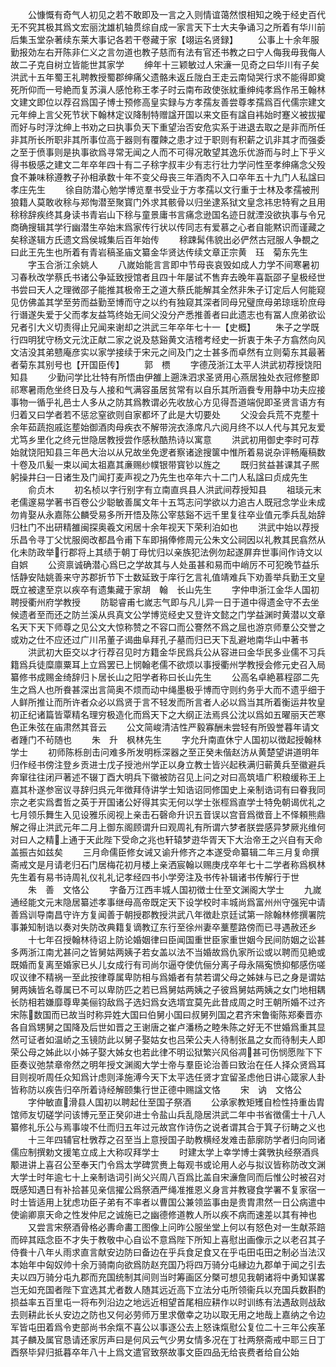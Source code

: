 <!-- { "loadSidebar": true } -->
　　公慷慨有奇气人初见之若不敢即及一言之入则情谊蔼然恨相知之晚于经史百代无不究其极其爲文宏丽沈雄机轴贯综自成一家言天下士大夫争诵习之所着有华川前后集玉堂杂著续东莱大事记各若干卷藏于家【翊运名贤録】
　　公事上十余年服勤报効左右开陈非仁义之言勿道也教子慈而有法有官还书教之曰宁人侮我毋我侮人故二子克自树立皆能世其家学
　　绅年十三颖敏过人宋濓一见奇之曰华川有子矣洪武十五年蜀王礼聘教授蜀郡绅痛父遗骼未返丘陇白王走云南恸哭行求不能得即奠死所仰而一号絶而复苏滇人感怆称王孝子时云南布政使张紞重绅纯孝爲作吊王翰林文建文即位以荐召爲国子博士预修高皇实録与方孝孺友善尝尊孝孺爲百代儒宗建文元年绅上言父死节状下翰林定议降制特赠諡开国以来文臣有諡自袆始时蹇义被拔擢而好与时浮沈绅上书劝之曰执事负天下重望治否安危实系于进退去取之是非而所任非其所长所职非其所事位高于器则有覆餗之患才过于职则有积薪之讥非其才而强委之至于偾事则是执事欲爲寻常无闻之人而不可得况敢望其逸乐优游而与时上下乎义得书极感之建文二年卒年四十有二子稌字叔丰少有志行壮力学问性至孝绅痛念父殁食不兼味稌遵教子孙相承数十年不变父母丧三年酒肉不入口卒年五十九门人私諡曰孝庄先生
　　徐自防潜心勉学博览羣书受业于方孝孺以文行重于士林及孝孺被刑狼籍人莫敢收稌与郑恂潜至聚寳门外求其骸骨以归坐逮系狱文皇念祎忠特宥之且用稌稌辞疾终其身读书青岩山下稌与童景庸书言痛念逊国名迹日就湮没欲执事与令兄商确搜辑其学行幽潜生卒始末爲家传行状以传同志有爱慕之心者自能黙识而谨藏之矣稌遂辑方氏遗文爲侯城集后百年始传
　　稌踈髯伟貌出必俨然古冠服人争覩之曰此王先生也所着有青岩稿圣庙文纂金华贤达传续文章正宗黄　珏　菊东先生
　　字玉合浙江余姚人
　　八嵗始能言言即中节母丧哀毁如成人力学不间寒暑初习春秋改学蔡氏书诸公争延致授馆者且四十年屡试不售弃去晚年喜翫邵子皇极经世书尝曰天人之理微邵子能推其极帝王之道大蔡氏能解其全然非朱子订定后人何能窥见仿佛盖其学至劳而益勤至博而守之以约有独窥其深者同母兄璧庶母弟琼瑶玠庶母行谮遂失爱于父而孝友益笃终始无间父没分产悉推善者曰此遗志也有冨人庶弟欲讼兄者引大义切责得止兄闻来谢却之洪武三年卒年七十一【史概】
　　朱子之学既行四明犹守杨文元沈正献二家之说及慈谿黄文洁稽考经史一折衷于朱子方翕然向风文洁没其弟戆庵彦实以家学接续于宋元之间及门之士甚多而卓然有立则菊东其最著者菊东其别号也【开国臣传】
　　郭　槚
　　字德茂浙江太平人洪武初荐授饶阳知县
　　少勤问学比壮特有所悟由伊雒上遡洙泗求圣贤用心燕居独处衣冠修整即祁寒暑雨危坐终日及与人接和气满容虽居贫常有以自乐其所涵飬专用静中功夫应接事物一循乎礼邑士人多从之防其爲教谓必先收放心方见得吾道端倪即圣贤言语方有归着又曰学者若不惩忿窒欲则自家都坏了此是大切要处
　　父没会兵荒不克塟十余年茹蔬抱戚迄塟始御酒肉母疾衣不解带浣衣涤席凡六阅月终不以人代与其兄友爱尤笃乡里化之终元世隐居教授尝作感秋酷热诗以寓意
　　洪武初用御史李时可荐始就饶阳知县三年邑大治以从兄故坐免逻者察诸途搜箧中惟所着易说杂评畅庵稿数十卷及爪髪一束以闻太祖嘉其亷赐纱幞银带寳钞以旌之
　　既归贫益甚课其子熈躬操井臼一日诸生及门闻打麦声视之乃先生也卒年六十二门人私諡曰贞成先生
　　俞贞木
　　初名桢以字行别字有立南直呉县人洪武间荐授知县
　　祖琰元末老儒邃易学著书百卷公少聪敏善属文年十五笃志问学欲以力追古人既冠念学业未成勿肯娶从永嘉陈公麟受易多所开悟及陈公宰慈谿不远千里复往卒业值元季兵乱始辞归杜门不出研精雒闽探奥羲文闲居十余年视天下荣利泊如也
　　洪武中始以荐授乐昌令寻丁父忧服阕改都昌令甫下车即捐俸修周元公朱文公祠因以礼教其民翕然从化未防政举行郡将上其绩于朝丁母忧归以亲族犯法例勿起遂屏弃世事间作诗文以自娯
　　公资禀诚确潜心爲巳之学故其与人处虽甚和易而中峭厉不可犯晚节益乐恬静安陆姚善来守苏郡折节下士数延致于庠行乞言礼值靖难兵下劝善举兵勤王文皇既立被逮至京以疾卒有遗集藏于家胡　翰　长山先生
　　字仲申浙江金华人国初聘授衢州府学教授
　　防聪睿甫七嵗志气即与凡儿异一日于道中得遗金守不去坐候遗者至而还之防兰溪从呉真文公学博览经史又登许文懿之门学益渊时黄潜以文章名天下天下师尊之见公文大惊称赞之不容口而公謇然不爲之屈也游京师羣公交誉之或劝之仕不应还过广川吊董子谒曲阜拜孔子墓而归已天下乱避地南华山中著书
　　洪武初大臣交以才行荐召见时方籍金华民爲兵公从容进曰金华民多业儒不习兵籍爲兵徒糜廪粟耳上立爲罢已上悯翰老儒不欲烦以事授衢州学教授会修元史召入局纂修书成赐金绮辞归卜居长山之阳学者称曰长山先生
　　公高名卓絶慕程邵二先生之爲人也所飬甚深出言简奥不烦而动中绳墨极乎博而守则约务乎大而不遗乎细于人鲜所推让而所许者众必以爲贤于言不轻发而所言者人必以爲当其所着衡运井牧皇初正纪诸篇皆覃精名理穷极造化而爲天下之大纲正法焉呉公沈以爲如五曜丽天芒寒色正朱弦在庙肃然其音云
　　公文简峻清洁性严毅寡酬未尝轻有所毁誉暮年请文者踵门不茍随也
　　朱　升　枫林先生
　　字允升南直休宁人国初以徴起授翰林学士
　　初师陈栎剖击问难多所发明栎深器之至正癸未偕赵汸从黄楚望讲道明年归作经书傍注登乡贡进士戊子授池州学正以身立教士皆兴起秩满归蕲黄兵至徽避兵奔窜往往闭戸著述不辍丁酉大明兵下徽被防召见上问之对曰高筑墙广积粮缓称王上嘉其朴遂参宻议寻辞归呉元年徴拜侍讲学士知诰诏同修国史上亲制诰词有曰眷我同宗之老实爲耆哲之英于开国诸公好得其实无何以学士张桱爲直学士特免朝谒优礼之七月领乐舞生入见设雅乐阅视上亲击石磬命升识五音误以宫音爲徴音上不怿頼熊鼎解之得止洪武元年二月上御东阁顾谓升曰观周礼有所谓六梦者朕尝感异梦厥兆维何对曰人之精上通于天此陛下受命之兆也轩辕梦逰华胥天下大治帝王之兴自有天命盖振古如兹矣
　　三月命儒臣修女诫又谕升修齐之本遂受命纂辑二年三月复命撰斋戒文是月请老归石门居梅花初月楼上亲洒宸翰以赐庚戌卒年七十二学者称爲枫林先生着有易书诗周礼仪礼礼记孝经四书小学旁注及书传补辑诸书传解行于世
　　朱　善　文恪公
　　字备万江西丰城人国初徴士仕至文渊阁大学士
　　九嵗通经能文元末隐居纂述孝事继母高帝既定天下设学校时丰城尚爲富州州守强宪中请善爲训导南昌守许方复闻善于朝授郡教授洪武八年徴赴京廷试第一除翰林修撰署院事兼知制诰以奏对失防改典籍复谪教辽东行至徐州妻卒藳塟路傍而已寻遇赦还乡
　　十七年召授翰林待诏上防论婚姻律曰臣闻国重世臣家重世姻今民间防姻之讼甚多两浙江南尤甚问之皆舅姑两姨子若女盖以法不当婚故爲仇家所讼或以聘而见絶或既婚而复离至婚家已乆儿女成行有司尚尔逼夺使伉俪分离子母永隔寃愤抑郁感伤嗟叹议律不精祸一至此按律尊属卑防相与爲婚者有禁若谓父母之姊妹与已之身是谓姑舅两姨皆名尊属已不可以卑防匹之若已爲舅姑两姨之子彼爲舅姑两姨之女门地相耦长防相若嫌靡尊卑美俪钧敌爲子选妇爲女选壻宜莫先此昔成周之时王朝所婚不过齐宋陈数国而已故当时称异姓大国曰伯舅小国曰叔舅列国之君齐宋鲁衞陈郑秦晋亦各自爲甥舅之国降及后世如晋之王谢唐之崔卢潘杨之睦朱陈之好无不世婚爲重其显然可证者如温峤之玉镜防此以舅子娶姑女也吕荣公夫人待制张昷之女而待制夫人即荣公母之姊此以小姊子娶大姊女也若此律不明讼狱繁兴风俗凋甚可伤悯愿陛下下臣奏议弛禁章帝然之明年授文渊阁大学士帝与羣臣论治善曰致治在任人择众贤爲耳目则视听周任众知爲计虑则泽施溥今天下太平选任贤才宜留圣虑他日讲心箴家人卦皆称防以疾告归卒所着诗经解颐集行世正德中赐諡文恪
　　宋　讷　文恪公
　　字仲敏直滑县人国初以聘起仕至国子祭酒
　　公承家教矩矱自检性持重齿胄馆师友切磋学问该博元至正癸卯进士令盐山兵乱隐居洪武二年中书省徴儒士十八人纂修礼乐公与焉事竣不仕而归五年过元故宫作诗伤之说者谓其合于箕子衍畴之义也
　　十三年四辅官杜斆荐之召至当上意授国子助教横经发难击蔀廓防学者归向同诸儒应制撰勅文援笔立成上大称叹拜学士
　　时建太学上幸学博士龚斆执经祭酒呉颙进讲上喜召公至奉天门令爲太学碑赏赉上每观书或论用人必与拟议皆称防改文渊大学士时年逾七十上亲制诰词引尚父兴周八百爲比盖自宋濓詹同而后惟公时被召对既感知遇日有补拾甚见亲信擢公爲祭酒严绳准推恩义身言并教寝食学署不复家宿一时士皆适用上犹虑功臣子弟有不率者以曹国公兼领监事由是贵胄肃然一日公病遣中使谕卿禀天命之性发仲尼之诚施已之幽德修道教人所以疾不病而速差以其有神也
　　又尝言宋祭酒骨格必夀命畵工图像上问昨公服坐堂上何以有怒色对一生献茶踣而碎其瓯念臣不才失于教敬中心自讼不意爲陛下所知上喜慰出画像示之以老召其子侍飬十八年乆雨求直言献安边防曰备边在乎兵食足食又在乎屯田屯田之制必当法汉本始年中匈奴帅十余万骑南向欲爲防赵充国乃将四万骑分屯縁边九郡单于闻之引去夫以四万骑分屯九郡而充国统制其间则当时筹画区分槩可想见我朝诸将中勇知谋畧岂无如充国者陛下宜选其尤者数人随其远近高下立法分屯所领衞兵以充国兵数斟酌损益率五百里屯一将布列沿边之地远近相望首尾相应耕作以时训练有法遇敌则战敌去则耕此长乆安边之防也又何必劳师万里求儌幸之功以取无用之地哉上嘉纳之令边军皆屯田着爲令吏部尚书余熂不喜公以事逐公去上怒诛熂慰公复位二十三年公疾革其子麟及属官恳请还家厉声曰是何风云气少男女情多况在丁社两祭斋戒中耶三日丁酉祭毕舁归抵暮卒年八十上爲文遣官致祭故事文臣四品无给丧费者给自公始
